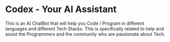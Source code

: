 # Codex - Your AI Assistant

This is an AI ChatBot that will help you Code / Program in different languages and different Tech Stacks. This is specifically related to help and assist the Programmers and the community who are passionate about Tech.
